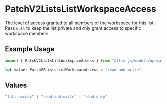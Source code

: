 # PatchV2ListsListWorkspaceAccess

The level of access granted to all members of the workspace for this list. Pass `null` to keep the list private and only grant access to specific workspace members.

## Example Usage

```typescript
import { PatchV2ListsListWorkspaceAccess } from "attio-js/models/operations/patchv2listslist.js";

let value: PatchV2ListsListWorkspaceAccess = "read-and-write";
```

## Values

```typescript
"full-access" | "read-and-write" | "read-only"
```